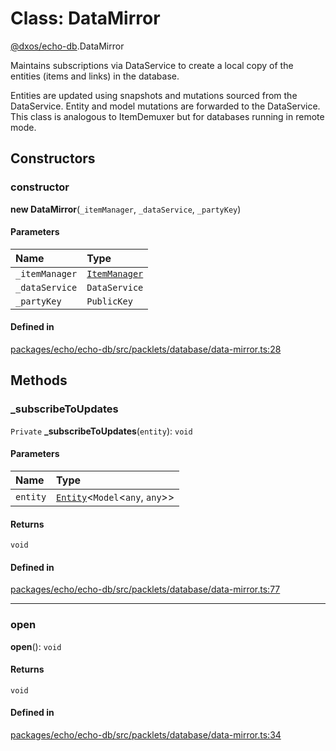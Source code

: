 # Class: DataMirror

[@dxos/echo-db](../modules/dxos_echo_db.md).DataMirror

Maintains subscriptions via DataService to create a local copy of the entities (items and links) in the database.

Entities are updated using snapshots and mutations sourced from the DataService.
Entity and model mutations are forwarded to the DataService.
This class is analogous to ItemDemuxer but for databases running in remote mode.

## Constructors

### constructor

**new DataMirror**(`_itemManager`, `_dataService`, `_partyKey`)

#### Parameters

| Name | Type |
| :------ | :------ |
| `_itemManager` | [`ItemManager`](dxos_echo_db.ItemManager.md) |
| `_dataService` | `DataService` |
| `_partyKey` | `PublicKey` |

#### Defined in

[packages/echo/echo-db/src/packlets/database/data-mirror.ts:28](https://github.com/dxos/dxos/blob/db8188dae/packages/echo/echo-db/src/packlets/database/data-mirror.ts#L28)

## Methods

### \_subscribeToUpdates

`Private` **_subscribeToUpdates**(`entity`): `void`

#### Parameters

| Name | Type |
| :------ | :------ |
| `entity` | [`Entity`](dxos_echo_db.Entity.md)<`Model`<`any`, `any`\>\> |

#### Returns

`void`

#### Defined in

[packages/echo/echo-db/src/packlets/database/data-mirror.ts:77](https://github.com/dxos/dxos/blob/db8188dae/packages/echo/echo-db/src/packlets/database/data-mirror.ts#L77)

___

### open

**open**(): `void`

#### Returns

`void`

#### Defined in

[packages/echo/echo-db/src/packlets/database/data-mirror.ts:34](https://github.com/dxos/dxos/blob/db8188dae/packages/echo/echo-db/src/packlets/database/data-mirror.ts#L34)
